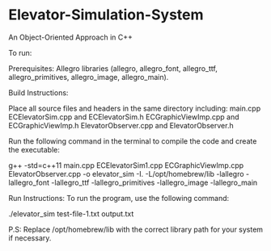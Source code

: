 # Elevator-Simulation-System
An Object-Oriented Approach in C++

To run:

Prerequisites:
        Allegro libraries (allegro, allegro_font, allegro_ttf, allegro_primitives, allegro_image, allegro_main).

Build Instructions: 

Place all source files and headers in the same directory including: 
main.cpp
ECElevatorSim.cpp and ECElevatorSim.h 
ECGraphicViewImp.cpp and ECGraphicViewImp.h
ElevatorObserver.cpp and ElevatorObserver.h 


Run the following command in the terminal to compile the code and create the executable:

g++ -std=c++11 main.cpp ECElevatorSim1.cpp ECGraphicViewImp.cpp ElevatorObserver.cpp -o elevator_sim -I. -L/opt/homebrew/lib -lallegro -lallegro_font -lallegro_ttf -lallegro_primitives -lallegro_image -lallegro_main


Run Instructions: 
To run the program, use the following command:

./elevator_sim test-file-1.txt output.txt


P.S: Replace /opt/homebrew/lib with the correct library path for your system if necessary. 
